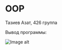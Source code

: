 # OOP

Тазиев Азат, 426 группа 

Вывод программы:

![Image alt](https://github.com/AzatTaziev426/OOP/blob/master/out.png)
